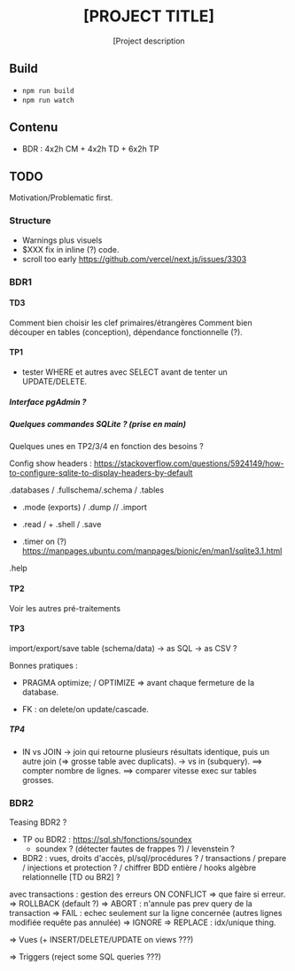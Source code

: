 <div align="center">
  <h1>[PROJECT TITLE]</h1>

  <p>[Project description</p>
</div>

## Build

- `npm run build`
- `npm run watch`

## Contenu

- BDR : 4x2h CM + 4x2h TD + 6x2h TP

## TODO

Motivation/Problematic first.

### Structure

- Warnings plus visuels
- $XXX fix in inline (?) code.
- scroll too early https://github.com/vercel/next.js/issues/3303

### BDR1


#### TD3

Comment bien choisir les clef primaires/étrangères
Comment bien découper en tables (conception), dépendance fonctionnelle (?).

#### TP1

- tester WHERE et autres avec SELECT avant de tenter un UPDATE/DELETE.

##### Interface pgAdmin ?

##### Quelques commandes SQLite ? (prise en main)

Quelques unes en TP2/3/4 en fonction des besoins ?

Config show headers : https://stackoverflow.com/questions/5924149/how-to-configure-sqlite-to-display-headers-by-default

.databases / .fullschema/.schema / .tables

+ .mode (exports) / .dump  // .import

+ .read / + .shell / .save

+ .timer on (?)
  https://manpages.ubuntu.com/manpages/bionic/en/man1/sqlite3.1.html

.help

#### TP2

Voir les autres pré-traitements

#### TP3

import/export/save table (schema/data)
  -> as SQL
  -> as CSV
  ?

Bonnes pratiques :

- PRAGMA optimize;  / OPTIMIZE => avant chaque fermeture de la database.

- FK : on delete/on update/cascade.

##### TP4

- IN vs JOIN
  -> join qui retourne plusieurs résultats identique, puis un autre join (=> grosse table avec duplicats).
  -> vs in (subquery).
  ==> compter nombre de lignes.
  ==> comparer vitesse exec sur tables grosses.

### BDR2

Teasing BDR2 ?

- TP ou BDR2 : https://sql.sh/fonctions/soundex
  - soundex ? (détecter fautes de frappes ?) / levenstein ?
- BDR2 : vues, droits d'accès, pl/sql/procédures ? / transactions / prepare / injections et protection ? / chiffrer BDD entière / hooks
  algèbre relationnelle [TD ou BR2] ?

avec transactions : gestion des erreurs
    ON CONFLICT 
      => que faire si erreur.
        => ROLLBACK (default ?)
        => ABORT : n'annule pas prev query de la transaction
        => FAIL : echec seulement sur la ligne concernée (autres lignes modifiée requête pas annulée)
        => IGNORE
        => REPLACE : idx/unique thing.

=> Vues (+ INSERT/DELETE/UPDATE on views ???)

=> Triggers (reject some SQL queries ???)
